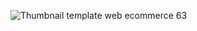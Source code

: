 ![Thumbnail template web ecommerce 63](https://github.com/user-attachments/assets/19bd2471-65f6-4d80-a2d7-6914d1642717)

